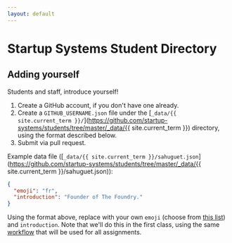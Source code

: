 ```yaml
---
layout: default
---
```


# Startup Systems Student Directory

## Adding yourself

Students and staff, introduce yourself!

1. Create a GitHub account, if you don't have one already.
1. Create a `GITHUB_USERNAME.json` file under the [`_data/{{ site.current_term }}/`](https://github.com/startup-systems/students/tree/master/_data/{{ site.current_term }}) directory, using the format described below.
1. Submit via pull request.

Example data file ([`_data/{{ site.current_term }}/sahuguet.json`](https://github.com/startup-systems/students/tree/master/_data/{{ site.current_term }}/sahuguet.json)):

```json
{
  "emoji": "fr",
  "introduction": "Founder of The Foundry."
}
```

Using the format above, replace with your own `emoji` (choose from [this list](http://www.emoji-cheat-sheet.com/)) and `introduction`. Note that we'll do this in the first class, using the same [workflow](https://docs.google.com/document/d/1-hk6GzhV1yHU1T0E7uqcdNTtvv3fuq1_WECQOWOT2zw/edit#heading=h.a73pobrphorc) that will be used for all assignments.
